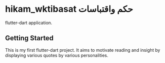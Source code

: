 # hikam_wktibasat   حكم واقتباسات

flutter-dart application.

## Getting Started

This is my first flutter-dart project.
It aims to motivate reading and insight by displaying various quotes by various personalities.


